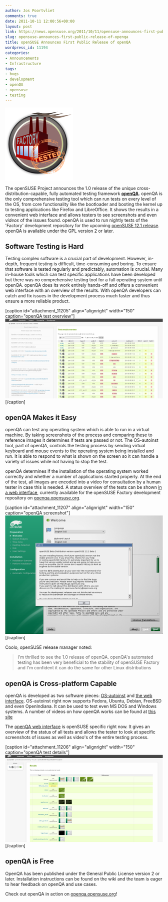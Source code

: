```yaml
---
author: Jos Poortvliet
comments: true
date: 2011-10-11 12:00:56+00:00
layout: post
link: https://news.opensuse.org/2011/10/11/opensuse-announces-first-public-release-of-openqa/
slug: opensuse-announces-first-public-release-of-openqa
title: openSUSE Announces First Public Release of openQA
wordpress_id: 11194
categories:
- Announcements
- Infrastructure
tags:
- bugs
- development
- openQA
- opensuse
- testing
---
```


[![](/wp-content/uploads/2011/10/factory-tested.png)](//news.opensuse.org/2011/10/11/opensuse-announces-first-public-release-of-openqa/factory-tested/)

The openSUSE Project announces the 1.0 release of the unique cross-distribution-capable, fully automated testing framework **[openQA](//openqa.opensuse.org)**. openQA is the only comprehensive testing tool which can run tests on every level of the OS, from core functionality like the bootloader and booting the kernel up to testing applications like Firefox and LibreOffice. It shows the results in a convenient web interface and allows testers to see screenshots and even _videos_ of the issues found. openQA is used to run nightly tests of the 'Factory' development repository for the upcoming [openSUSE 12.1 release](//en.opensuse.org/Portal:12.1). openQA is available under the GPL version 2 or later.
<!-- more -->


## Software Testing is Hard


Testing complex software is a crucial part of development. However, in-depth, frequent testing is difficult, time-consuming and boring. To ensure that software is tested regularly and predictably, automation is crucial. Many in-house tools which can test specific applications have been developed but there was no comprehensive testing tool for a full operating system until openQA. openQA does its work entirely hands-off and offers a convenient web interface with an overview of the results. With openQA developers can catch and fix issues in the development process much faster and thus ensure a more reliable product.

[caption id="attachment_11205" align="alignright" width="150" caption="openQA test overview"][![openQA test overview](/wp-content/uploads/2011/10/openQA-test-overview.png)](//news.opensuse.org/2011/10/11/opensuse-announces-first-public-release-of-openqa/openqa-test-overview/)[/caption]



## openQA Makes it Easy


openQA can test any operating system which is able to run in a virtual machine. By taking screenshots of the process and comparing these to reference images it determines if tests are passed or not. The OS-autoinst tool, part of openQA, controls the testing process by sending virtual keyboard and mouse events to the operating system being installed and run. It is able to respond to what is shown on the screen so it can handle a variety of issues while not having to stop the test.

openQA determines if the installation of the operating system worked correctly and whether a number of applications started properly. At the end of the test, all images are encoded into a video for consultation by a human tester in case this is needed. A status overview of the tests can be shown [in a web interface](//openqa.opensuse.org/results/), currently available for the openSUSE Factory development repository on [openqa.opensuse.org](openqa.opensuse.org).

[caption id="attachment_11207" align="alignright" width="150" caption="openQA screenshot"][![openQA screenshot](/wp-content/uploads/2011/10/openQA-screenshot.png)](//news.opensuse.org/2011/10/11/opensuse-announces-first-public-release-of-openqa/openqa-screenshot/)[/caption]

Coolo, openSUSE release manager noted: 

<blockquote>I'm thrilled to see the 1.0 release of openQA. openQA's automated testing has been very beneficial to the stability of openSUSE Factory and I'm confident it can do the same for other Linux distributions</blockquote>





## openQA is Cross-platform Capable


openQA is developed as two software pieces: [OS-autoinst](//www.os-autoinst.org/) and [the web interface](//openqa.opensuse.org). OS-autoinst right now supports Fedora, Ubuntu, Debian, FreeBSD and even OpenIndiana. It can be used to test even MS DOS and Windows systems. A number of videos on how openQA works can be found at [this site](//video.os-autoinst.zq1.de/opensuse/video/)

The [openQA web interface](//openqa.opensuse.org) is openSUSE specific right now. It gives an overview of the status of all tests and allows the tester to look at specific screenshots of issues as well as video's of the entire testing process.

[caption id="attachment_11206" align="alignright" width="150" caption="openQA test details"][![openQA test details](/wp-content/uploads/2011/10/openQA-test-overview1.png)](//news.opensuse.org/2011/10/11/opensuse-announces-first-public-release-of-openqa/openqa-test-overview1/)[/caption]



## openQA is Free


OpenQA has been published under the General Public License version 2 or later. Installation instructions can be found on the wiki and the team is eager to hear feedback on openQA and use cases.

Check out openQA in action on [openqa.opensuse.org](//openqa.opensuse.org)!
